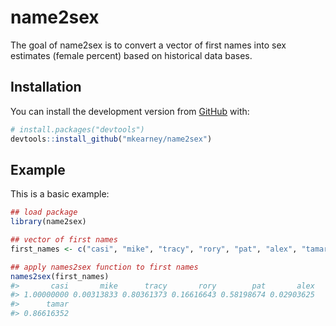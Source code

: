 
<!-- README.md is generated from README.Rmd. Please edit that file -->
name2sex
========

The goal of name2sex is to convert a vector of first names into sex estimates (female percent) based on historical data bases.

Installation
------------

You can install the development version from [GitHub](https://github.com/) with:

``` r
# install.packages("devtools")
devtools::install_github("mkearney/name2sex")
```

Example
-------

This is a basic example:

``` r
## load package
library(name2sex)

## vector of first names
first_names <- c("casi", "mike", "tracy", "rory", "pat", "alex", "tamar")

## apply names2sex function to first names
names2sex(first_names)
#>       casi       mike      tracy       rory        pat       alex 
#> 1.00000000 0.00313833 0.80361373 0.16616643 0.58198674 0.02903625 
#>      tamar 
#> 0.86616352
```
